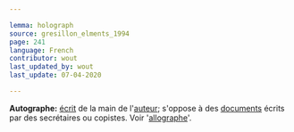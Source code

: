 ```yaml
---

lemma: holograph
source: gresillon_elments_1994
page: 241
language: French
contributor: wout
last_updated_by: wout
last_update: 07-04-2020

---
```


**Autographe:** [écrit](writingProduct.html) de la main de l'[auteur](author.html); s'oppose à des [documents](document.html) écrits par des secrétaires ou copistes. Voir '[allographe](allograph.html)'.
